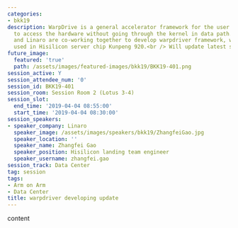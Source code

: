```yaml
---
categories:
- bkk19
description: WarpDrive is a general accelerator framework for the user application
  to access the hardware without going through the kernel in data path.<br /> Huawei
  and Linaro are co-working together to develop warpdriver framework, which will be
  used in Hisilicon server chip Kunpeng 920.<br /> Will update latest status.
future_image:
  featured: 'true'
  path: /assets/images/featured-images/bkk19/BKK19-401.png
session_active: Y
session_attendee_num: '0'
session_id: BKK19-401
session_room: Session Room 2 (Lotus 3-4)
session_slot:
  end_time: '2019-04-04 08:55:00'
  start_time: '2019-04-04 08:30:00'
session_speakers:
- speaker_company: Linaro
  speaker_image: /assets/images/speakers/bkk19/ZhangfeiGao.jpg
  speaker_location: ''
  speaker_name: Zhangfei Gao
  speaker_position: Hisilicon landing team engineer
  speaker_username: zhangfei.gao
session_track: Data Center
tag: session
tags:
- Arm on Arm
- Data Center
title: warpdriver developing update
---
```


content